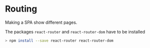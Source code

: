 # Routing 

Making a SPA show different pages.

The packages `react-router` and `react-router-dom` have to be installed

~~~bash
> npm install --save react-router react-router-dom
~~~